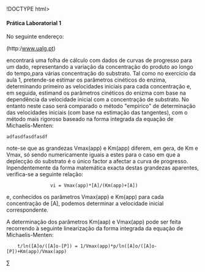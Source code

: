 
!DOCTYPE html>
<html>
<head>
  <meta charset="utf-8">
  <meta name="viewport" content="width=device-width">
  <title>MathJax example</title>
  <script src="https://polyfill.io/v3/polyfill.min.js?features=es6"></script>
  <script id="MathJax-script" async
          src="https://cdn.jsdelivr.net/npm/mathjax@3/es5/tex-mml-chtml.js">
  </script>
</head>



#### Prática Laboratorial 1

No seguinte endereço:

(http:/www.ualg.pt)

encontrará uma folha de cálculo com dados de curvas de progresso
para um dado, representando a variação da concentração do produto
ao longo do tempo,para várias concentração do substrato.
Tal como no exercício da aula 1, pretende-se estimar os parâmetros 
cinéticos do enzima, determinando primeiro as velocidades iniciais
para cada concentração e, em seguida, estimand os parâmetros cinéticos
do enizma com base na dependência da velocidade inicial com a concentração
de substrato. No entanto neste caso será comparado o método "empírico"
de determinação das velocidades iniciais (com base na estimação das
tangentes), com o método mais rigoroso baseado na forma integrada da equação de
Michaelis-Menten:

	adfasdfasdfasdf
	
note-se que as grandezas Vmax(app) e Km(app) diferem, em gera, de Km e Vmax,
só sendo numericamente iguais a estes  para o caso em que a deplecção do substrato
é o único factor a afectar a curva de progresso. Inpendentemente da forma 
matemática exacta destas grandezas aparentes, verifica-se a seguinte relação:


                    vi = Vmax(app)*[A]/(Km(app)+[A])
					
e, conhecidos os parâmetros Vmax(app) e Km(app) para cada concentração de [A],
podemos determinar a velocidade inicial correspondente.

A determinação dos parâmetros Km(aap) e Vmax(app) pode ser feita recorrendo 
à seguinte linearização da forma integrada da equação de Michaelis-Menten:

        t/ln([A]o/([A]o-[P]) = 1/Vmax(app)*p/ln([A]o/([A]o-[P])+Km(app)/Vmax(app)

$\sum$

